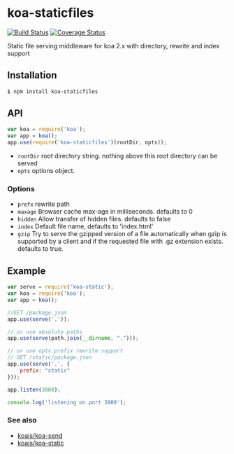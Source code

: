 # koa-staticfiles

[![Build Status](https://travis-ci.org/EasingLab/koa-staticfiles.svg?branch=master)](https://travis-ci.org/EasingLab/koa-staticfiles)
[![Coverage Status](https://coveralls.io/repos/github/koajs/static/badge.svg?branch=master)](https://coveralls.io/github/koajs/static?branch=master)

Static file serving middleware for koa 2.x with directory, rewrite and index support

## Installation

```bash
$ npm install koa-staticfiles
```

## API

```js
var koa = require('koa');
var app = koa();
app.use(require('koa-staticfiles')(rootDir, opts));
```

* `rootDir` root directory string. nothing above this root directory can be served
* `opts` options object.

### Options

- `prefx` rewrite path
 - `maxage` Browser cache max-age in milliseconds. defaults to 0
 - `hidden` Allow transfer of hidden files. defaults to false
 - `index` Default file name, defaults to 'index.html'
 - `gzip`  Try to serve the gzipped version of a file automatically when gzip is supported by a client and if the requested file with .gz extension exists. defaults to true.

## Example

```js
var serve = require('koa-static');
var koa = require('koa');
var app = koa();

//GET /package.json
app.use(serve('.'));

// or use absolute paths
app.use(serve(path.join(__dirname, ".")));

// or use optx.prefix rewrite support
// GET /static/package.json
app.use(serve('.', {
    prefix: "static"
}));

app.listen(3000);

console.log('listening on port 3000');
```

### See also

- [koajs/koa-send](https://github.com/koajs/send)
- [koajs/koa-static](https://github.com/koajs/static)
